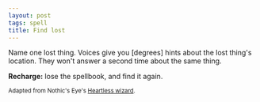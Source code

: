 ```yaml
---
layout: post
tags: spell
title: Find lost
---
```

Name one lost thing. Voices give you [degrees] hints about the lost thing's location. They won't answer a second time about the same thing.

<b>Recharge:</b> lose the spellbook, and find it again.

<small>Adapted from Nothic's Eye's [Heartless wizard](https://nothicseye.blogspot.com/2022/12/heartless-class-wizard-of-outshire.html?m=0).</small>

